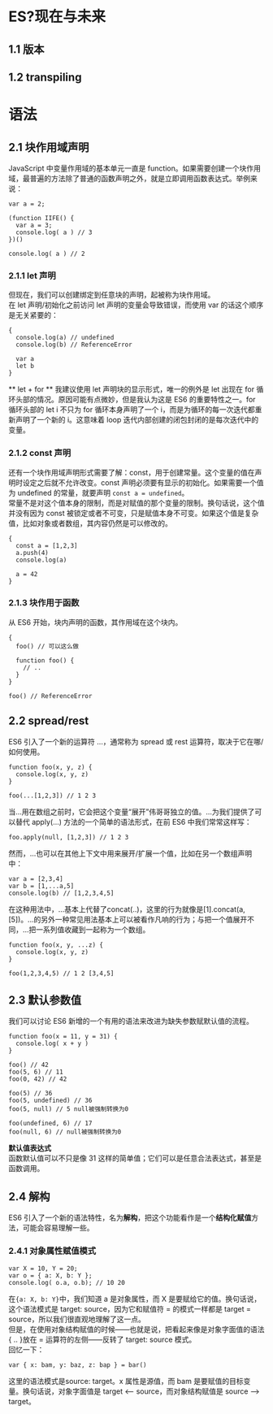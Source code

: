 # ES?现在与未来

## 1.1 版本
## 1.2 transpiling

# 语法

## 2.1 块作用域声明

JavaScript 中变量作用域的基本单元一直是 function。如果需要创建一个块作用域，最普遍的方法除了普通的函数声明之外，就是立即调用函数表达式。举例来说：
```
var a = 2;

(function IIFE() {
  var a = 3;
  console.log( a ) // 3
})()

console.log( a ) // 2
```
### 2.1.1 let 声明
但现在，我们可以创建绑定到任意块的声明，起被称为块作用域。  
在 let 声明/初始化之前访问 let 声明的变量会导致错误，而使用 var 的话这个顺序是无关紧要的：
```
{
  console.log(a) // undefined
  console.log(b) // ReferenceError

  var a
  let b
}
```

** let + for **
我建议使用 let 声明块的显示形式，唯一的例外是 let 出现在 for 循环头部的情况。原因可能有点微妙，但是我认为这是 ES6 的重要特性之一。for 循环头部的 let i 不只为 for 循环本身声明了一个 i，而是为循环的每一次迭代都重新声明了一个新的 i。这意味着 loop 迭代内部创建的闭包封闭的是每次迭代中的变量。

### 2.1.2 const 声明
还有一个块作用域声明形式需要了解：const，用于创建常量。这个变量的值在声明时设定之后就不允许改变。const 声明必须要有显示的初始化。如果需要一个值为 undefined 的常量，就要声明 ```const a = undefined```。   
常量不是对这个值本身的限制，而是对赋值的那个变量的限制。换句话说，这个值并没有因为 const 被锁定或者不可变，只是赋值本身不可变。如果这个值是复杂值，比如对象或者数组，其内容仍然是可以修改的。
```
{
  const a = [1,2,3]
  a.push(4)
  console.log(a)

  a = 42
}
```

### 2.1.3 块作用于函数
从 ES6 开始，块内声明的函数，其作用域在这个块内。   
```
{
  foo() // 可以这么做

  function foo() {
    // ..
  }
}

foo() // ReferenceError
```

## 2.2 spread/rest

ES6 引入了一个新的运算符 ...，通常称为 spread 或 rest 运算符，取决于它在哪/如何使用。
```
function foo(x, y, z) {
  console.log(x, y, z)
}

foo(...[1,2,3]) // 1 2 3
```
当...用在数组之前时，它会把这个变量“展开”伟哥哥独立的值。...为我们提供了可以替代 apply(...) 方法的一个简单的语法形式，在前 ES6 中我们常常这样写：
```
foo.apply(null, [1,2,3]) // 1 2 3
```
然而，...也可以在其他上下文中用来展开/扩展一个值，比如在另一个数组声明中：
```
var a = [2,3,4]
var b = [1,...a,5]
console.log(b) // [1,2,3,4,5]
```
在这种用法中，...基本上代替了concat(..)，这里的行为就像是[1].concat(a,[5])。...的另外一种常见用法基本上可以被看作凡响的行为；与把一个值展开不同，...把一系列值收藏到一起称为一个数组。
```
function foo(x, y, ...z) {
  console.log(x, y, z)
}

foo(1,2,3,4,5) // 1 2 [3,4,5]
```

## 2.3 默认参数值

我们可以讨论 ES6 新增的一个有用的语法来改进为缺失参数赋默认值的流程。
```
function foo(x = 11, y = 31) {
  console.log( x + y )
}

foo() // 42
foo(5, 6) // 11
foo(0, 42) // 42

foo(5) // 36
foo(5, undefined) // 36
foo(5, null) // 5 null被强制转换为0

foo(undefined, 6) // 17
foo(null, 6) // null被强制转换为0
```
**默认值表达式**   
函数默认值可以不只是像 31 这样的简单值；它们可以是任意合法表达式，甚至是函数调用。

## 2.4 解构

ES6 引入了一个新的语法特性，名为**解构**，把这个功能看作是一个**结构化赋值**方法，可能会容易理解一些。

### 2.4.1 对象属性赋值模式 
```
var X = 10, Y = 20;
var o = { a: X, b: Y };
console.log( o.a, o.b); // 10 20
```
在```{a: X, b: Y}```中，我们知道 a 是对象属性，而 X 是要赋给它的值。换句话说，这个语法模式是 target: source，因为它和赋值符 = 的模式一样都是 target = source，所以我们很直观地理解了这一点。   
但是，在使用对象结构赋值的时候——也就是说，把看起来像是对象字面值的语法{ .. }放在 = 运算符的左侧——反转了 target: source 模式。  
回忆一下：  
```
var { x: bam, y: baz, z: bap } = bar()
```
这里的语法模式是source: target。x 属性是源值，而 bam 是要赋值的目标变量。换句话说，对象字面值是 target <-- source，而对象结构赋值是 source --> target。